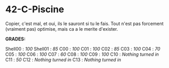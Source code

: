 # 42-C-Piscine

Copier, c'est mal, et oui, ils le sauront si tu le fais.
Tout n'est pas forcement (vraiment pas) optimise, mais ca a le merite d'exister.

__GRADES:__

Shell00 : _100_
Shell01 : _85_
C00 : _100_
C01 : _100_
C02 : _85_
C03 : _100_
C04 : _70_
C05 : _100_
C06 : _100_
C07 : _60_
C08 : _100_
C09 : _100_
C10 : _Nothing turned in_
C11 : _50_
C12 : _Nothing turned in_
C13 : _Nothing turned in_
